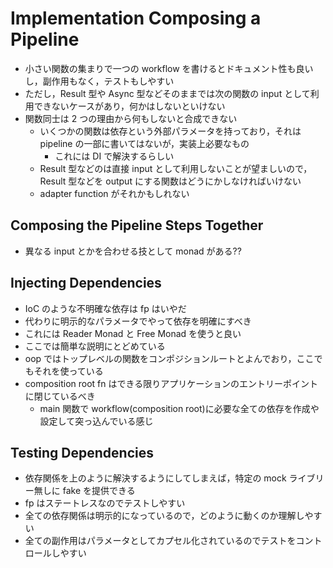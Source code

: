 # Implementation Composing a Pipeline

- 小さい関数の集まりで一つの workflow を書けるとドキュメント性も良いし，副作用もなく，テストもしやすい
- ただし，Result 型や Async 型などそのままでは次の関数の input として利用できないケースがあり，何かはしないといけない
- 関数同士は 2 つの理由から何もしないと合成できない
  - いくつかの関数は依存という外部パラメータを持っており，それは pipeline の一部に書いてはないが，実装上必要なもの
    - これには DI で解決するらしい
  - Result 型などのは直接 input として利用しないことが望ましいので，Result 型などを output にする関数はどうにかしなければいけない
  - adapter function がそれかもしれない

## Composing the Pipeline Steps Together

- 異なる input とかを合わせる技として monad がある??

## Injecting Dependencies

- IoC のような不明確な依存は fp はいやだ
- 代わりに明示的なパラメータでやって依存を明確にすべき
- これには Reader Monad と Free Monad を使うと良い
- ここでは簡単な説明にとどめている
- oop ではトップレベルの関数をコンポジションルートとよんでおり，ここでもそれを使っている
- composition root fn はできる限りアプリケーションのエントリーポイントに閉じているべき
  - main 関数で workflow(composition root)に必要な全ての依存を作成や設定して突っ込んでいる感じ

## Testing Dependencies

- 依存関係を上のように解決するようにしてしまえば，特定の mock ライブリー無しに fake を提供できる
- fp はステートレスなのでテストしやすい
- 全ての依存関係は明示的になっているので，どのように動くのか理解しやすい
- 全ての副作用はパラメータとしてカプセル化されているのでテストをコントロールしやすい
